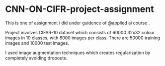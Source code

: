# CNN-ON-CIFR-project-assignment
This is one of assignment i did under guidence of @applied ai course .



Project involves  CIFAR-10 dataset which consists of 60000 32x32 colour images in 10 classes, with 6000 images per class. There are 50000 training images and 10000 test images.


I used image augmentation techniques which creates regularization by completely avoiding dropouts.
